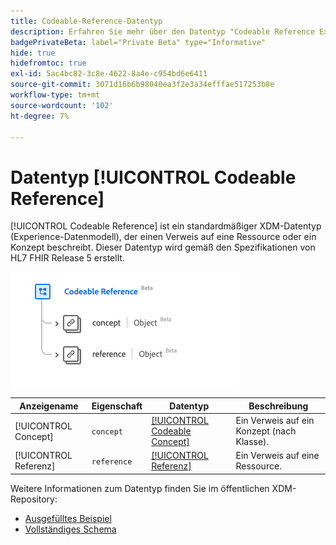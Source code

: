 ```yaml
---
title: Codeable-Reference-Datentyp
description: Erfahren Sie mehr über den Datentyp "Codeable Reference Experience Data Model (XDM)".
badgePrivateBeta: label="Private Beta" type="Informative"
hide: true
hidefromtoc: true
exl-id: 5ac4bc82-3c8e-4622-8a4e-c954bd6e6411
source-git-commit: 3071d16b6b98040ea3f2e3a34efffae517253b8e
workflow-type: tm+mt
source-wordcount: '102'
ht-degree: 7%

---
```


# Datentyp [!UICONTROL Codeable Reference]

[!UICONTROL Codeable Reference] ist ein standardmäßiger XDM-Datentyp (Experience-Datenmodell), der einen Verweis auf eine Ressource oder ein Konzept beschreibt. Dieser Datentyp wird gemäß den Spezifikationen von HL7 FHIR Release 5 erstellt.

![Codeable Reference data type structure](../../../images/healthcare/data-types/codeable-reference.png)

| Anzeigename | Eigenschaft | Datentyp | Beschreibung |
| --- | --- | --- | --- |
| [!UICONTROL Concept] | `concept` | [[!UICONTROL Codeable Concept]](../data-types/codeable-concept.md) | Ein Verweis auf ein Konzept (nach Klasse). |
| [!UICONTROL Referenz] | `reference` | [[!UICONTROL Referenz]](../data-types/reference.md) | Ein Verweis auf eine Ressource. |

Weitere Informationen zum Datentyp finden Sie im öffentlichen XDM-Repository:

* [Ausgefülltes Beispiel](https://github.com/adobe/xdm/blob/master/extensions/industry/healthcare/fhir/datatypes/codeablereference.example.1.json)
* [Vollständiges Schema](https://github.com/adobe/xdm/blob/master/extensions/industry/healthcare/fhir/datatypes/codeablereference.schema.json)
